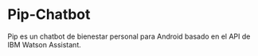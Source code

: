 # Pip-Chatbot
Pip es un chatbot de bienestar personal para Android basado en el API de IBM Watson Assistant.
